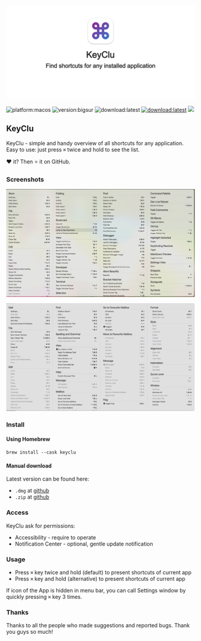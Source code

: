 [<img src="https://github.com/Anze/KeyCluCask/blob/main/img/logo.png?raw=true"/>](https://github.com/Anze/KeyCluCask/blob/main/img/logo.png?raw=true)

![platform:macos](https://img.shields.io/badge/platform-macOS-2F3640.svg)
![version:bigsur](https://img.shields.io/badge/requirements-Big%20Sur-337AFF.svg)
![download:latest](https://img.shields.io/badge/category-productivity-blue.svg)
[![download:latest](https://img.shields.io/badge/download-latest-brightgreen.svg)](https://github.com/Anze/KeyCluCask/releases/latest)
[![](https://img.shields.io/badge/PayPal-Buy%20me%20a%20Coffee-blue)](https://www.paypal.com/donate/?hosted_button_id=ZREZJUGEE8GGN)

KeyClu
--------------

KeyClu - simple and handy overview of all shortcuts for any application. Easy to use: just press `⌘` twice and hold to see the list.

❤️ it? Then ⭐️ it on GitHub.

### Screenshots

![screenshot1](https://github.com/Anze/KeyCluCask/blob/main/img/screenshot_1.png?raw=true)

![screenshot2](https://github.com/Anze/KeyCluCask/blob/main/img/screenshot_2.png?raw=true)

### Install

#### Using Homebrew

```
brew install --cask keyclu
```

#### Manual download

Latest version can be found here:
* `.dmg` at [github](https://github.com/Anze/KeyCluCask/releases/latest)
* `.zip` at [github](https://github.com/Anze/KeyCluCask/releases/latest)

### Access

KeyClu ask for permissions:
* Accessibility - require to operate
* Notification Center - optional, gentle update notification

### Usage
* Press `⌘` key twice and hold (default) to present shortcuts of current app
* Press `⌘` key and hold (alternative) to present shortcuts of current app

If icon of the App is hidden in menu bar, you can call Settings window by quickly pressing `⌘` key 3 times.

### Thanks

Thanks to all the people who made suggestions and reported bugs. Thank you guys so much!
